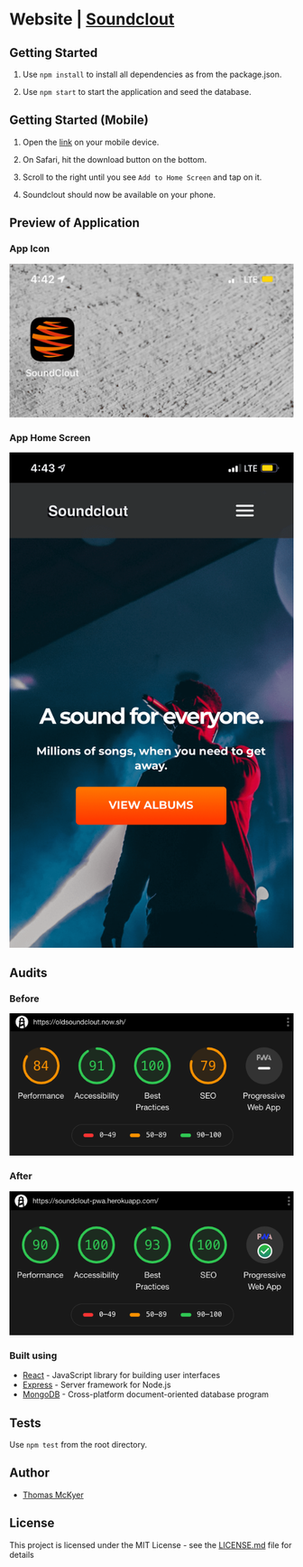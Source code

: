 # Website | [Soundclout](https://soundclout-pwa.herokuapp.com/)

## Getting Started

1. Use `npm install` to install all dependencies as from the package.json.

4. Use `npm start` to start the application and seed the database.

## Getting Started (Mobile)
1. Open the [link](https://soundclout-pwa.herokuapp.com/) on your mobile device.

2. On Safari, hit the download button on the bottom.

3. Scroll to the right until you see `Add to Home Screen` and tap on it.

4. Soundclout should now be available on your phone.

## Preview of Application

### App Icon 
![](work/icon.png)

### App Home Screen
![](work/home.png)


## Audits

### Before
![](work/before/soundclout-mobile.png)

### After
![](work/after/soundclout-mobile.png)

### Built using

* [React](https://reactjs.org/docs/getting-started.html) - JavaScript library for building user interfaces
* [Express](https://expressjs.com/) - Server framework for Node.js
* [MongoDB](https://docs.mongodb.com/) - Cross-platform document-oriented database program

## Tests
Use `npm test` from the root directory.


## Author
* [Thomas McKyer](https://github.com/Tivler)

## License

This project is licensed under the MIT License - see the [LICENSE.md](LICENSE.md) file for details
